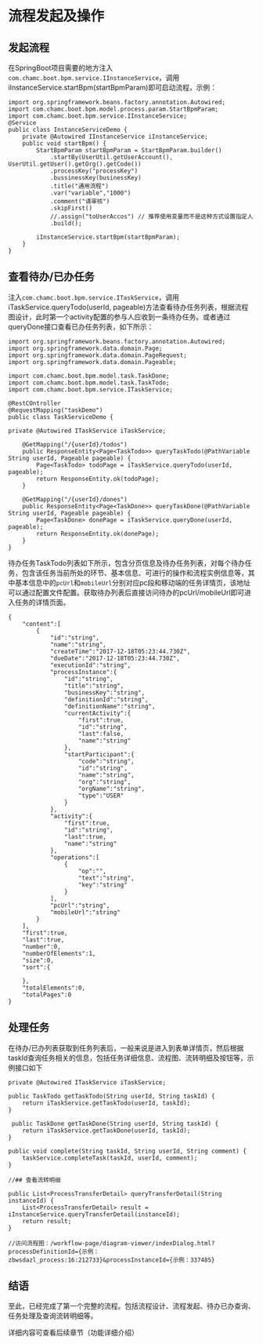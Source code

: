 # 流程发起及操作

## 发起流程

在SpringBoot项目需要的地方注入`com.chamc.boot.bpm.service.IInstanceService`，调用iInstanceService.startBpm(startBpmParam)即可启动流程，示例：

	import org.springframework.beans.factory.annotation.Autowired;
	import com.chamc.boot.bpm.model.process.param.StartBpmParam;
	import com.chamc.boot.bpm.service.IInstanceService;
	@Service
	public class InstanceServiceDemo {
		private @Autowired IInstanceService iInstanceService;
		public void startBpm() {
			StartBpmParam startBpmParam = StartBpmParam.builder()
				.startBy(UserUtil.getUserAccount(), UserUtil.getUser().getOrg().getCode())
				.processKey("processKey")
				.bussinessKey(businessKey)
				.title("通用流程")
				.var("variable","1000")
				.comment("请审核")
				.skipFirst()
				//.assign("toUserAccos") // 推荐使用变量而不是这种方式设置指定人
				.build();

    		iInstanceService.startBpm(startBpmParam);
    	}
    }

## 查看待办/已办任务

注入`com.chamc.boot.bpm.service.ITaskService`，调用iTaskService.queryTodo(userId, pageable)方法查看待办任务列表，根据流程图设计，此时第一个activity配置的参与人应收到一条待办任务。或者通过queryDone接口查看已办任务列表，如下所示：

    import org.springframework.beans.factory.annotation.Autowired;
    import org.springframework.data.domain.Page;
    import org.springframework.data.domain.PageRequest;
    import org.springframework.data.domain.Pageable;
    
    import com.chamc.boot.bpm.model.task.TaskDone;
    import com.chamc.boot.bpm.model.task.TaskTodo;
    import com.chamc.boot.bpm.service.ITaskService;
    
    @RestCOntroller
    @RequestMapping("taskDemo")
    public class TaskServiceDemo {
    
	private @Autowired ITaskService iTaskService;
    	
        @GetMapping("/{userId}/todos")
    	public ResponseEntity<Page<TaskTodo>> queryTaskTodo(@PathVariable String userId, Pageable pageable) {
    		Page<TaskTodo> todoPage = iTaskService.queryTodo(userId, pageable);
    		return ResponseEntity.ok(todoPage);
    	}
    	
        @GetMapping("/{userId}/dones")
    	public ResponseEntity<Page<TaskDone>> queryTaskDone(@PathVariable String userId, Pageable pageable) {
    		Page<TaskDone> donePage = iTaskService.queryDone(userId, pageable);
    		return ResponseEntity.ok(donePage);
    	}
    }

待办任务TaskTodo列表如下所示，包含分页信息及待办任务列表，对每个待办任务，包含该任务当前所处的环节、基本信息、可进行的操作和流程实例信息等，其中基本信息中的`pcUrl`和`mobileUrl`分别对应pc段和移动端的任务详情页，该地址可以通过配置文件配置。获取待办列表后直接访问待办的pcUrl/mobileUrl即可进入任务的详情页面。

	{
	    "content":[
	        {
	            "id":"string",
	            "name":"string",
	            "createTime":"2017-12-18T05:23:44.730Z",
	            "dueDate":"2017-12-18T05:23:44.730Z",
	            "executionId":"string",
	            "processInstance":{
	                "id":"string",
	                "title":"string",
	                "businessKey":"string",
	                "definitionId":"string",
	                "definitionName":"string",
	                "currentActivity":{
	                    "first":true,
	                    "id":"string",
	                    "last":false,
	                    "name":"string"
	                },
	                "startParticipant":{
	                    "code":"string",
	                    "id":"string",
	                    "name":"string",
	                    "org":"string",
	                    "orgName":"string",
	                    "type":"USER"
	                }
	            },
	            "activity":{
	                "first":true,
	                "id":"string",
	                "last":true,
	                "name":"string"
	            },
	            "operations":[
	                {
	                    "op":"",
	                    "text":"string",
	                    "key":"string"
	                }
	            ],
	            "pcUrl":"string",
	            "mobileUrl":"string"
	        }
	    ],
	    "first":true,
	    "last":true,
	    "number":0,
	    "numberOfElements":1,
	    "size":0,
	    "sort":{
	
	    },
	    "totalElements":0,
	    "totalPages":0
	}

## 处理任务

在待办/已办列表获取到任务列表后，一般来说是进入到表单详情页，然后根据taskId查询任务相关的信息，包括任务详细信息、流程图、流转明细及按钮等，示例接口如下

    private @Autowired ITaskService iTaskService;

    public TaskTodo getTaskTodo(String userId, String taskId) {
        return iTaskService.getTaskTodo(userId, taskId);
    }

     public TaskDone getTaskDone(String userId, String taskId) {
        return iTaskService.getTaskDone(userId, taskId);
    }

    public void complete(String taskId, String userId, String comment) {
        taskService.completeTask(taskId, userId, comment);
    }

    //## 查看流转明细

	public List<ProcessTransferDetail> queryTransferDetail(String instanceId) {
		List<ProcessTransferDetail> result = iInstanceService.queryTransferDetail(instanceId);
		return result;
	}

    //访问流程图：/workflow-page/diagram-viewer/indexDialog.html?processDefinitionId={示例：zbwsdazl_process:16:212733}&processInstanceId={示例：337485}

## 结语

至此，已经完成了第一个完整的流程。包括流程设计、流程发起、待办已办查询、任务处理及查询流转明细等。

详细内容可查看后续章节（功能详细介绍）
